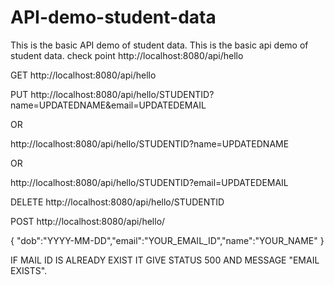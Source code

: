 # API-demo-student-data
This is the basic API demo of student data. 
This is the basic api demo of student data.
check point    http://localhost:8080/api/hello

GET      http://localhost:8080/api/hello

PUT  http://localhost:8080/api/hello/STUDENTID?name=UPDATEDNAME&email=UPDATEDEMAIL

OR

http://localhost:8080/api/hello/STUDENTID?name=UPDATEDNAME

OR

http://localhost:8080/api/hello/STUDENTID?email=UPDATEDEMAIL

DELETE  http://localhost:8080/api/hello/STUDENTID


POST   http://localhost:8080/api/hello/


{
    "dob":"YYYY-MM-DD","email":"YOUR_EMAIL_ID","name":"YOUR_NAME"
}


IF MAIL ID IS ALREADY EXIST IT GIVE STATUS 500 AND MESSAGE "EMAIL EXISTS".
